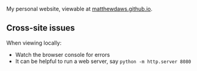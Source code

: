 My personal website, viewable at [matthewdaws.github.io](https://matthewdaws.github.io/).


## Cross-site issues

When viewing locally:

- Watch the browser console for errors
- It can be helpful to run a web server, say `python -m http.server 8080`
